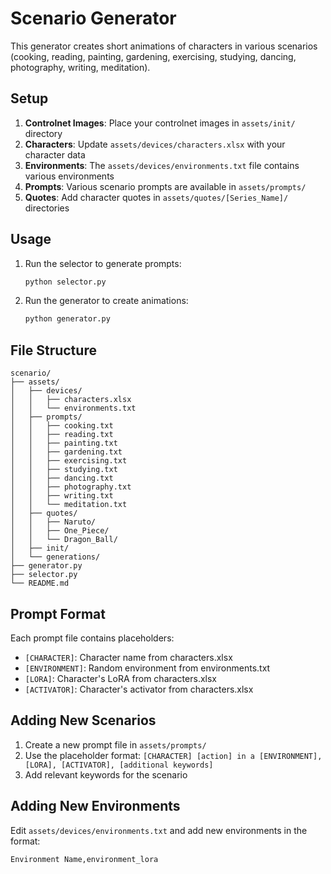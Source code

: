 # Scenario Generator

This generator creates short animations of characters in various scenarios (cooking, reading, painting, gardening, exercising, studying, dancing, photography, writing, meditation).

## Setup

1. **Controlnet Images**: Place your controlnet images in `assets/init/` directory
2. **Characters**: Update `assets/devices/characters.xlsx` with your character data
3. **Environments**: The `assets/devices/environments.txt` file contains various environments
4. **Prompts**: Various scenario prompts are available in `assets/prompts/`
5. **Quotes**: Add character quotes in `assets/quotes/[Series_Name]/` directories

## Usage

1. Run the selector to generate prompts:
   ```bash
   python selector.py
   ```

2. Run the generator to create animations:
   ```bash
   python generator.py
   ```

## File Structure

```
scenario/
├── assets/
│   ├── devices/
│   │   ├── characters.xlsx
│   │   └── environments.txt
│   ├── prompts/
│   │   ├── cooking.txt
│   │   ├── reading.txt
│   │   ├── painting.txt
│   │   ├── gardening.txt
│   │   ├── exercising.txt
│   │   ├── studying.txt
│   │   ├── dancing.txt
│   │   ├── photography.txt
│   │   ├── writing.txt
│   │   └── meditation.txt
│   ├── quotes/
│   │   ├── Naruto/
│   │   ├── One_Piece/
│   │   └── Dragon_Ball/
│   ├── init/
│   └── generations/
├── generator.py
├── selector.py
└── README.md
```

## Prompt Format

Each prompt file contains placeholders:
- `[CHARACTER]`: Character name from characters.xlsx
- `[ENVIRONMENT]`: Random environment from environments.txt
- `[LORA]`: Character's LoRA from characters.xlsx
- `[ACTIVATOR]`: Character's activator from characters.xlsx

## Adding New Scenarios

1. Create a new prompt file in `assets/prompts/`
2. Use the placeholder format: `[CHARACTER] [action] in a [ENVIRONMENT], [LORA], [ACTIVATOR], [additional keywords]`
3. Add relevant keywords for the scenario

## Adding New Environments

Edit `assets/devices/environments.txt` and add new environments in the format:
```
Environment Name,environment_lora
``` 